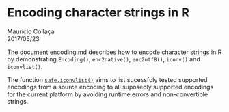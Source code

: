 # Encoding character strings in R
Maurício Collaça  
2017/05/23

The document [encoding.md](encoding.md) describes how to encode character strings in R by demonstrating `Encoding()`, `enc2native()`, `enc2utf8()`, `iconv()` and `iconvlist()`.

The function [`safe.iconvlist()`](safe.iconvlist.R) aims to list sucessfuly tested supported encodings from a source encoding to all suposedly supported encodings for the current platform by avoiding runtime errors and non-convertible strings.
